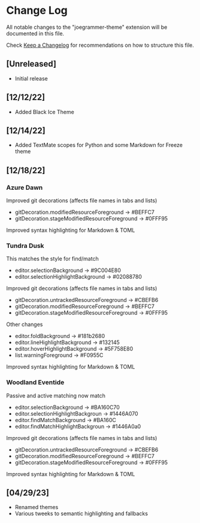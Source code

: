 # Change Log

All notable changes to the "joegrammer-theme" extension will be documented in this file.

Check [Keep a Changelog](http://keepachangelog.com/) for recommendations on how to structure this file.

## [Unreleased]

- Initial release

## [12/12/22]

- Added Black Ice Theme

## [12/14/22]

- Added TextMate scopes for Python and some Markdown for Freeze theme

## [12/18/22]
### Azure Dawn

Improved git decorations (affects file names in tabs and lists)

- gitDecoration.modifiedResourceForeground -> #BEFFC7
- gitDecoration.stageModifiedResourceForeground -> #0FFF95

Improved syntax highlighting for Markdown & TOML

### Tundra Dusk

This matches the style for find/match

- editor.selectionBackground -> #9C004E80
- editor.selectionHighlightBackground ->  #02088780

Improved git decorations (affects file names in tabs and lists)

- gitDecoration.untrackedResourceForeground -> #CBEFB6
- gitDecoration.modifiedResourceForeground -> #BEFFC7
- gitDecoration.stageModifiedResourceForeground -> #0FFF95

Other changes

- editor.foldBackground ->  #181b2680
- editor.lineHighlightBackground ->  #132145
- editor.hoverHighlightBackground  -> #5F758E80
- list.warningForeground -> #F0955C

Improved syntax highlighting for Markdown & TOML

### Woodland Eventide

Passive and active matching now match

- editor.selectionBackground ->  #BA160C70
- editor.selectionHighlightBackgroun ->  #1446A070
- editor.findMatchBackground ->  #BA160C
- editor.findMatchHighlightBackgroun ->  #1446A0a0

Improved git decorations (affects file names in tabs and lists)

- gitDecoration.untrackedResourceForeground -> #CBEFB6
- gitDecoration.modifiedResourceForeground -> #BEFFC7
- gitDecoration.stageModifiedResourceForeground -> #0FFF95


Improved syntax highlighting for Markdown & TOML

## [04/29/23]

- Renamed themes
- Various tweeks to semantic highlighting and fallbacks

